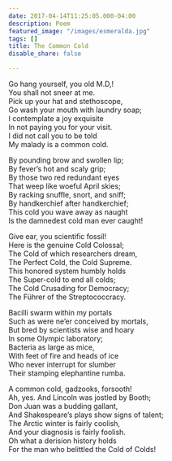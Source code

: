 ```yaml
---
date: 2017-04-14T11:25:05.000-04:00
description: Poem
featured_image: "/images/esmeralda.jpg"
tags: []
title: The Common Cold
disable_share: false

---
```

Go hang yourself, you old M.D,!  
You shall not sneer at me.  
Pick up your hat and stethoscope,  
Go wash your mouth with laundry soap;  
I contemplate a joy exquisite  
In not paying you for your visit.  
I did not call you to be told  
My malady is a common cold.

By pounding brow and swollen lip;  
By fever’s hot and scaly grip;  
By those two red redundant eyes  
That weep like woeful April skies;  
By racking snuffle, snort, and sniff;  
By handkerchief after handkerchief;  
This cold you wave away as naught  
Is the damnedest cold man ever caught!

Give ear, you scientific fossil!  
Here is the genuine Cold Colossal;  
The Cold of which researchers dream,  
The Perfect Cold, the Cold Supreme.  
This honored system humbly holds  
The Super-cold to end all colds;  
The Cold Crusading for Democracy;  
The Führer of the Streptococcracy.

Bacilli swarm within my portals  
Such as were ne’er conceived by mortals,  
But bred by scientists wise and hoary  
In some Olympic laboratory;  
Bacteria as large as mice,  
With feet of fire and heads of ice  
Who never interrupt for slumber  
Their stamping elephantine rumba.

A common cold, gadzooks, forsooth!  
Ah, yes. And Lincoln was jostled by Booth;  
Don Juan was a budding gallant,  
And Shakespeare’s plays show signs of talent;  
The Arctic winter is fairly coolish,  
And your diagnosis is fairly foolish.  
Oh what a derision history holds  
For the man who belittled the Cold of Colds!